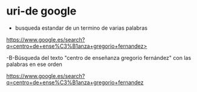 # uri-de google

- busqueda estandar de un termino de varias palabras
>
https://www.google.es/search?q=centro+de+ense%C3%B1anza+gregorio+fernandez>
>
-B-Búsqueda del texto "centro de enseñanza gregorio fernández" con las palabras en ese orden
>
https://www.google.es/search?q=centro+de+ense%C3%B1anza+gregorio+fernandez

